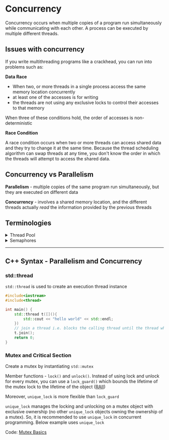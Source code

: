 # Concurrency
Concurrency occurs when multiple copies of a program run simultaneously while communicating with each other.
A process can be executed by multiple different threads.

## Issues with concurrency
If you write multithreading programs like a crackhead, you can run into problems such as:

**Data Race**
- When two, or more threads in a single process access the same memory location concurrently
- at least one of the accesses is for writing
- the threads are not using any exclusive locks to control their accesses to that memory

When three of these conditions hold, the order of accesses is non-deterministic

**Race Condition**

A race condition occurs when two or more threads can access shared data and they try to change it at the same time. Because the thread scheduling algorithm can swap threads at any time, you don't know the order in which the threads will attempt to access the shared data.

## Concurrency vs Parallelism
**Parallelism** - multiple copies of the same program run simultaneously, but they are executed on different data

**Concurrency** - involves a shared memory location, and the different threads actually *read* the information provided by the previous threads

## Terminologies
<details>
    <summary>Thread Pool</summary>

- collection of worker threads that efficiently execute asynchronous callbacks on behalf of the application
- It is primarily used to reduce the number of application threads and provide management of worker threads
- Application can queue work items, associate work with waitable handles, automatically queue based on a timer, and bind with I/O

**Which applications can benefit from thread pool?**
- highly parallel applications that dispatch a large number of small work items asynchronously
- applications that create a large number of threads that each run for a short time
- applicaitons that require parallel processing (web browsers i.e. opening multiple tabs)

</details>

<details>
    <summary>Semaphores</summary>

- It is a non-negative variable and shared between threads
- It is used in thread synchronization and solving the critical section problem
- Semaphores are of 2 types:
    - **Binary Semaphore** - aka **Mutex lock**, it can have only 2 values (0 or 1)
    - **Counting Semaphore** - its value can range over an unrestricted domain, it is used to control access to a resource that has multiple instances
</details>

---

## C++ Syntax - Parallelism and Concurrency

### std::thread
`std::thread` is used to create an execution thread instance

```cpp
#include<iostream>
#include<thread>

int main() {
    std::thread t([](){
        std::cout << "hello world" << std::endl;
    })
    // join a thread i.e. blocks the calling thread until the thread whose join method is called has completed
    t.join();
    return 0;
}
```

### Mutex and Critical Section

Create a mutex by instantiating `std::mutex`

Member functions - `lock()` and `unlock()`. Instead of using lock and unlock for every mutex, you can use a `lock_guard()` which bounds the lifetime of the mutex lock to the lifetime of the object ([RAII](https://en.cppreference.com/w/cpp/language/raii))

Moreover, `unique_lock` is more flexible than `lock_guard`

`unique_lock` manages the locking and unlocking on a mutex object with exclusive ownership (no other `unique_lock` objects owning the ownership of a mutex). So, it is recommended to use `unique_lock` in concurrent programming. Below example uses `unique_lock`

Code: [Mutex Basics](../9_Concurrency/MutexBasics.cpp)
